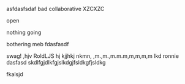 asfdasfsdaf
bad
collaborative
XZCXZC

open

nothing going 

bothering meb
fdasfasdf

swag!
,hjv
RoldLJS
hj
kjjhkj
nkmn,
,m.,m.,m.m.m,m,m,m,m
lkd
ronnie
dasfasd
skdlfgjdlkfgjslkdgjfsldkgfjsldkg

fkalsjd
